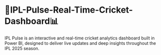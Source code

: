 # 🏏IPL-Pulse-Real-Time-Cricket-Dashboard📊
IPL Pulse is an interactive and real-time cricket analytics dashboard built in Power BI, designed to deliver live updates and deep insights throughout the IPL 2025 season.
